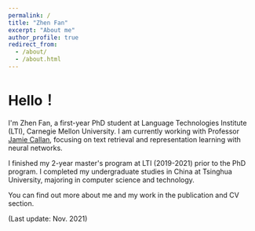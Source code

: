 ```yaml
---
permalink: /
title: "Zhen Fan"
excerpt: "About me"
author_profile: true
redirect_from: 
  - /about/
  - /about.html
---
```

# Hello！

I'm Zhen Fan, a first-year PhD student at Language Technologies Institute (LTI), Carnegie Mellon University. I am currently working with Professor [Jamie Callan](http://www.cs.cmu.edu/~callan/ "Jamie Callan"), focusing on text retrieval and representation learning with neural networks. 

I finished my 2-year master's program at LTI (2019-2021) prior to the PhD program. I completed my undergraduate studies in China at Tsinghua University, majoring in computer science and technology. 

You can find out more about me and my work in the publication and CV section. 

(Last update: Nov. 2021)